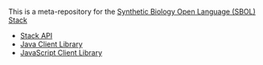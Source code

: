 
This is a meta-repository for the [Synthetic Biology Open Language (SBOL) Stack](http://sbolstack.org)

* [Stack API](https://github.com/ICO2S/sbolstack-api)
* [Java Client Library](https://github.com/ICO2S/sbolstack-client-java)
* [JavaScript Client Library](https://github.com/ICO2S/sbolstack-frontend-js)

